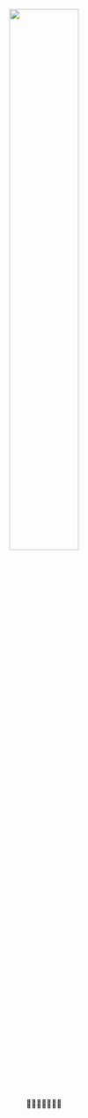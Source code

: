 <p align = "center" >
  <img src = "https://user-images.githubusercontent.com/98159404/203903687-76f67576-f26e-4e70-8048-fb9dfb8b7a25.jpg" width="50%" height="auto"/>
</p>
<p align = "center">
🌱🌱🌱🌱🌱🌱🌱
</p>



<!---
abbyfakhri/abbyfakhri is a ✨ special ✨ repository because its `README.md` (this file) appears on your GitHub profile.
You can click the Preview link to take a look at your changes.
--->
